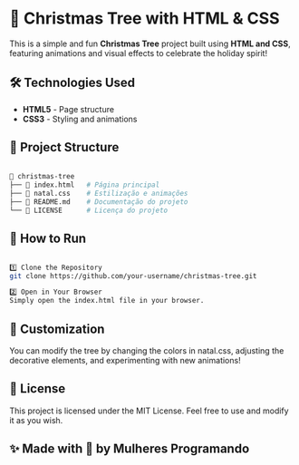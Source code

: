 # 🎄 Christmas Tree with HTML & CSS  

This is a simple and fun **Christmas Tree** project built using **HTML and CSS**, featuring animations and visual effects to celebrate the holiday spirit!

## 🛠️ Technologies Used  

- **HTML5** - Page structure  
- **CSS3** - Styling and animations  

## 📂 Project Structure  

```bash
  
📂 christmas-tree  
├── 📄 index.html   # Página principal  
├── 🎨 natal.css    # Estilização e animações  
├── 📖 README.md    # Documentação do projeto  
└── 📝 LICENSE      # Licença do projeto  
```

## 🚀 How to Run

```bash

1️⃣ Clone the Repository
git clone https://github.com/your-username/christmas-tree.git 
```

```bash
2️⃣ Open in Your Browser
Simply open the index.html file in your browser.

```

## 🎨 Customization
You can modify the tree by changing the colors in natal.css, adjusting the decorative elements, and experimenting with new animations!

## 📜 License
This project is licensed under the MIT License. Feel free to use and modify it as you wish.

## ✨ Made with 💖 by Mulheres Programando

